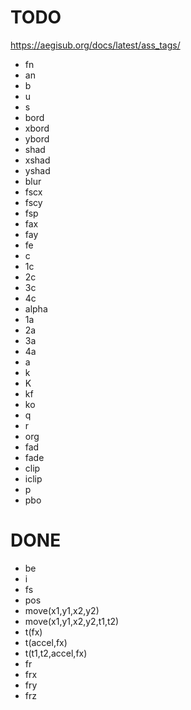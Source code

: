 # TODO

https://aegisub.org/docs/latest/ass_tags/

- fn
- an
- b
- u
- s
- bord
- xbord
- ybord
- shad
- xshad
- yshad
- blur
- fscx
- fscy
- fsp
- fax
- fay
- fe
- c
- 1c
- 2c
- 3c
- 4c
- alpha
- 1a
- 2a
- 3a
- 4a
- a
- k
- K
- kf
- ko
- q
- r
- org
- fad
- fade
- clip
- iclip
- p
- pbo

# DONE

- be
- i
- fs
- pos
- move(x1,y1,x2,y2)
- move(x1,y1,x2,y2,t1,t2)
- t(fx)
- t(accel,fx)
- t(t1,t2,accel,fx)
- fr
- frx
- fry
- frz